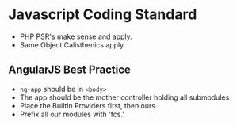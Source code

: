 # Javascript Coding Standard

 - PHP PSR's make sense and apply.
 - Same Object Calisthenics apply.

## AngularJS Best Practice
 - ``ng-app`` should be in ``<body>``
 - The app should be the mother controller holding all submodules
 - Place the Builtin Providers first, then ours.
 - Prefix all our modules with 'fcs.'

````javascript

````
